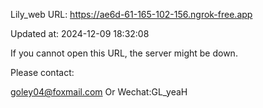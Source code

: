 Lily_web URL: https://ae6d-61-165-102-156.ngrok-free.app

Updated at: 2024-12-09 18:32:08

If you cannot open this URL, the server might be down.

Please contact: 

goley04@foxmail.com Or Wechat:GL_yeaH